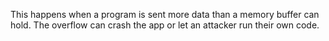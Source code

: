 This happens when a program is sent more data than a memory buffer can hold. The overflow can crash the app or let an attacker run their own code.
